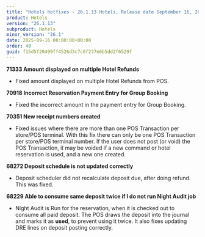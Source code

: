 ```yaml
---
title: "Hotels hotfixes - 26.1.13 Hotels, Release date September 16, 2025 - Hotfixes"
product: Hotels
version: "26.1.13"
subproduct: Hotels
minor_version: "26.1"
date: 2025-09-16 00:00:00+00:00
order: 48
guid: f15d5f20499ff4526d3c7c6f237e6b5dd2f6529f
---
```


<strong>71333 Amount displayed on multiple Hotel Refunds</strong>
<ul><li>Fixed amount displayed on multiple Hotel Refunds from POS.</li></ul>
<strong>70918 Incorrect Reservation Payment Entry for Group Booking</strong>
<ul><li>Fixed the incorrect amount in the payment entry for Group Booking.</li></ul>
<strong>70351 New receipt numbers created</strong>
<ul><li>Fixed issues where there are more than one POS Transaction per store/POS terminal. With this fix there can only be one POS Transaction per store/POS terminal number.  If the user does not post (or void) the POS Transaction, it may be voided if a new command or hotel reservation is used, and a new one created.</li></ul>
<strong>68272 Deposit schedule is not updated correctly</strong>
<ul><li>Deposit scheduler did not recalculate deposit due, after doing refund. This was fixed.</li></ul>
<strong>68229 Able to consume same deposit twice if I do not run Night Audit job</strong>
<ul><li>Night Audit is Run for the reservation, when it is checked out to consume all paid deposit.  The POS draws the deposit into the journal and marks it as <b>used</b>, to prevent using it twice. It also fixes updating DRE lines on deposit posting correctly.</li></ul>
